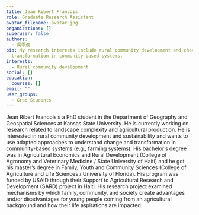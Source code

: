 ```yaml
---
title: Jean Ribert Francois
role: Graduate Research Assistant
avatar_filename: avatar.jpg
organizations: []
superuser: false
authors:
  - 吳恩達
bio: My research interests include rural community development and change and
  transformation in community-based systems.
interests:
  - Rural community development
social: []
education:
  courses: []
email: ""
user_groups:
  - Grad Students
---
```

Jean Ribert Francoisis a PhD student in the Department of Geography and Geospatial Sciences at Kansas State University. He is currently working on research related to landscape complexity and agricultural production. He is interested in rural community development and sustainability and wants to use adapted approaches to understand change and transformation in community-based systems (e.g., farming systems). His bachelor’s degree was in Agricultural Economics and Rural Development (College of Agronomy and Veterinary Medicine / State University of Haiti) and he got his master’s degree in Family, Youth and Community Sciences (College of Agriculture and Life Sciences / University of Florida). His program was funded by USAID through their Support to Agricultural Research and Development (SARD) project in Haiti. His research project examined mechanisms by which family, community, and society create advantages and/or disadvantages for young people coming from an agricultural background and how their life aspirations are impacted.

<!--EndFragment-->